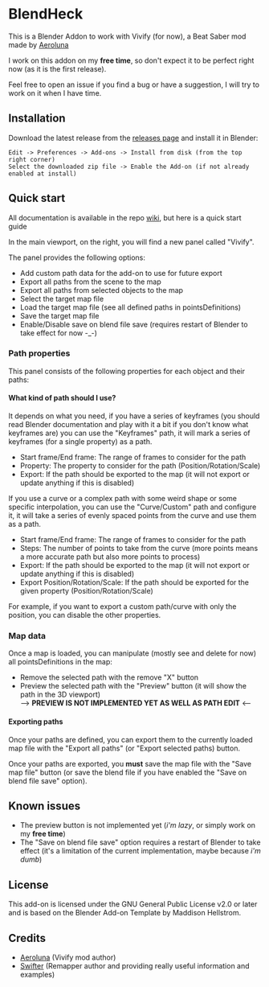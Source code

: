 # BlendHeck

This is a Blender Addon to work with Vivify (for now), a Beat Saber mod made by [Aeroluna](https://github.com/aeroluna)

I work on this addon on my **free time**, so don't expect it to be perfect right now (as it is the first release).

Feel free to open an issue if you find a bug or have a suggestion, I will try to work on it when I have time.

## Installation

Download the latest release from the [releases page](https://github.com/M4NIK0/BlendHeck) and install it in Blender:

```
Edit -> Preferences -> Add-ons -> Install from disk (from the top right corner)
Select the downloaded zip file -> Enable the Add-on (if not already enabled at install)
```

## Quick start

All documentation is available in the repo [wiki](https://github.com/M4NIK0/BlendHeck/wiki), but here is a quick start guide

In the main viewport, on the right, you will find a new panel called "Vivify".

The panel provides the following options:
- Add custom path data for the add-on to use for future export
- Export all paths from the scene to the map
- Export all paths from selected objects to the map
- Select the target map file
- Load the target map file (see all defined paths in pointsDefinitions)
- Save the target map file
- Enable/Disable save on blend file save (requires restart of Blender to take effect for now -_-)

### Path properties

This panel consists of the following properties for each object and their paths:

#### What kind of path should I use?

It depends on what you need, if you have a series of keyframes (you should read Blender documentation and play with it a bit if you don't know what keyframes are) you can use the "Keyframes" path, it will mark a series of keyframes (for a single property) as a path.

- Start frame/End frame: The range of frames to consider for the path
- Property: The property to consider for the path (Position/Rotation/Scale)
- Export: If the path should be exported to the map (it will not export or update anything if this is disabled)

If you use a curve or a complex path with some weird shape or some specific interpolation, you can use the "Curve/Custom" path and configure it, it will take a series of evenly spaced points from the curve and use them as a path.

- Start frame/End frame: The range of frames to consider for the path
- Steps: The number of points to take from the curve (more points means a more accurate path but also more points to process)
- Export: If the path should be exported to the map (it will not export or update anything if this is disabled)
- Export Position/Rotation/Scale: If the path should be exported for the given property (Position/Rotation/Scale)

For example, if you want to export a custom path/curve with only the position, you can disable the other properties.

### Map data

Once a map is loaded, you can manipulate (mostly see and delete for now) all pointsDefinitions in the map:

- Remove the selected path with the remove "X" button
- Preview the selected path with the "Preview" button (it will show the path in the 3D viewport)\
--> **PREVIEW IS NOT IMPLEMENTED YET AS WELL AS PATH EDIT** <--

#### Exporting paths

Once your paths are defined, you can export them to the currently loaded map file with the "Export all paths" (or "Export selected paths) button.

Once your paths are exported, you **must** save the map file with the "Save map file" button (or save the blend file if you have enabled the "Save on blend file save" option).

## Known issues

- The preview button is not implemented yet (*i'm lazy*, or simply work on my **free time**)
- The "Save on blend file save" option requires a restart of Blender to take effect (it's a limitation of the current implementation, maybe because *i'm dumb*)

## License

This add-on is licensed under the GNU General Public License v2.0 or later and is based on the Blender Add-on Template by Maddison Hellstrom.

## Credits

- [Aeroluna](https://github.com/aeroluna) (Vivify mod author)
- [Swifter](https://github.com/Swifter1243) (Remapper author and providing really useful information and examples)
